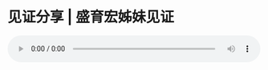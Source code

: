 # 见证分享 | 盛育宏姊妹见证

<audio style="width: 100%;" preload="false" controls controlslist="nodownload"><source src="http://file.simai.life/audio/mp3/old/12187.mp3" type="audio/mpeg">Your browser does not support the audio element.</audio>


